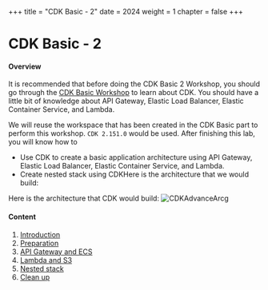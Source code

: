 +++
title = "CDK Basic - 2"
date = 2024
weight = 1
chapter = false
+++

# CDK Basic - 2

#### Overview
It is recommended that before doing the CDK Basic 2 Workshop, you should go through the [CDK Basic Workshop](https://000038.awsstudygroup.com/) to learn about CDK. You should have a little bit of knowledge about API Gateway, Elastic Load Balancer, Elastic Container Service, and Lambda.

We will reuse the workspace that has been created in the CDK Basic part to perform this workshop. `CDK 2.151.0` would be used. After finishing this lab, you will know how to

- Use CDK to create a basic application architecture using API Gateway, Elastic Load Balancer, Elastic Container Service, and Lambda.
- Create nested stack using CDKHere is the architecture that we would build:

Here is the architecture that CDK would build:
![CDKAdvanceArcg](/images/1-introduction/CDKAdvanceArch.png)

#### Content

1. [Introduction](/1-introduction)
2. [Preparation](/2-preparation)
3. [API Gateway and ECS](/3-ecs-alb-and-api-gateway)
4. [Lambda and S3](/4-lambda-and-s3)
5. [Nested stack](/5-nested-stack)
6. [Clean up](/6-clean-up-resources)